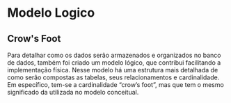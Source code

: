 # Modelo Logico

## Crow's Foot
Para detalhar como os dados serão armazenados e organizados no banco de dados, também foi criado um modelo lógico, que contribui facilitando a implementação física. Nesse modelo há uma estrutura mais detalhada de como serão compostas as tabelas, seus relacionamentos e cardinalidade. Em específico, tem-se a cardinalidade “crow’s foot”, mas que tem o mesmo significado da utilizada no modelo conceitual.